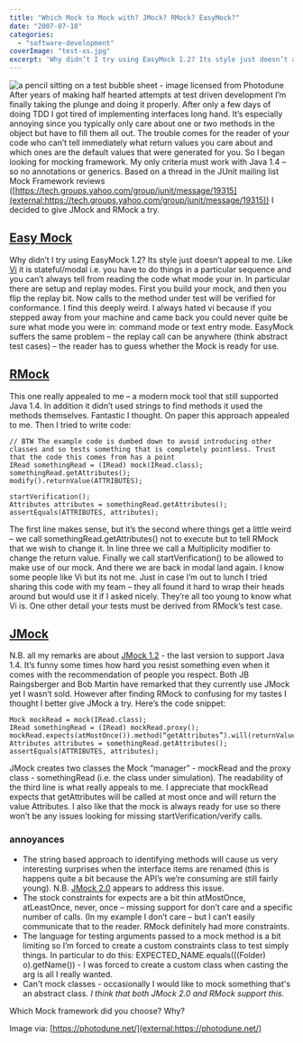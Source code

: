 ```yaml
---
title: "Which Mock to Mock with? JMock? RMock? EasyMock?"
date: "2007-07-18"
categories: 
  - "software-development"
coverImage: "test-xs.jpg"
excerpt: 'Why didn’t I try using EasyMock 1.2? Its style just doesn’t appeal to me. Like'
---
```


![a pencil sitting on a test bubble sheet - image licensed from Photodune](src/content/blog/which-mock-to-m/images/test-xs.jpg) After years of making half hearted attempts at test driven development I’m finally taking the plunge and doing it properly. After only a few days of doing TDD I got tired of implementing interfaces long hand. It’s especially annoying since you typically only care about one or two methods in the object but have to fill them all out. The trouble comes for the reader of your code who can’t tell immediately what return values you care about and which ones are the default values that were generated for you. So I began looking for mocking framework. My only criteria must work with Java 1.4 – so no annotations or generics. Based on a thread in the JUnit mailing list Mock Framework reviews ([https://tech.groups.yahoo.com/group/junit/message/19315](external:https://tech.groups.yahoo.com/group/junit/message/19315)) I decided to give JMock and RMock a try.

## [Easy Mock](external:https://easymock.org/)

Why didn’t I try using EasyMock 1.2? Its style just doesn’t appeal to me. Like [Vi](external:https://en.wikipedia.org/wiki/Vi) it is stateful/modal i.e. you have to do things in a particular sequence and you can’t always tell from reading the code what mode your in. In particular there are setup and replay modes. First you build your mock, and then you flip the replay bit. Now calls to the method under test will be verified for conformance. I find this deeply weird. I always hated vi because if you stepped away from your machine and came back you could never quite be sure what mode you were in: command mode or text entry mode. EasyMock suffers the same problem – the replay call can be anywhere (think abstract test cases) – the reader has to guess whether the Mock is ready for use.

## [RMock](external:https://rmock.sourceforge.net)

This one really appealed to me – a modern mock tool that still supported Java 1.4. In addition it didn’t used strings to find methods it used the methods themselves. Fantastic I thought. On paper this approach appealed to me. Then I tried to write code:

```
// BTW The example code is dumbed down to avoid introducing other classes and so tests something that is completely pointless. Trust that the code this comes from has a point 
IRead somethingRead = (IRead) mock(IRead.class);
somethingRead.getAttributes();
modify().returnValue(ATTRIBUTES);

startVerification();
Attributes attributes = somethingRead.getAttributes();
assertEquals(ATTRIBUTES, attributes);
```

The first line makes sense, but it’s the second where things get a little weird – we call somethingRead.getAttributes() not to execute but to tell RMock that we wish to change it. In line three we call a Multiplicity modifier to change the return value. Finally we call startVerification() to be allowed to make use of our mock. And there we are back in modal land again. I know some people like Vi but its not me. Just in case I’m out to lunch I tried sharing this code with my team – they all found it hard to wrap their heads around but would use it if I asked nicely. They’re all too young to know what Vi is. One other detail your tests must be derived from RMock’s test case.

## [JMock](external:https://www.jmock.org)

N.B. all my remarks are about [JMock 1.2](external:https://www.jmock.org/download.html) - the last version to support Java 1.4. It’s funny some times how hard you resist something even when it comes with the recommendation of people you respect. Both JB Raingsberger and Bob Martin have remarked that they currently use JMock yet I wasn’t sold. However after finding RMock to confusing for my tastes I thought I better give JMock a try. Here’s the code snippet:

```
Mock mockRead = mock(IRead.class);
IRead somethingRead = (IRead) mockRead.proxy();
mockRead.expects(atMostOnce()).method(“getAttributes”).will(returnValue(ATTRIBUTES));
Attributes attributes = somethingRead.getAttributes();
assertEquals(ATTRIBUTES, attributes);
```

JMock creates two classes the Mock “manager” - mockRead and the proxy class - somethingRead (i.e. the class under simulation). The readability of the third line is what really appeals to me. I appreciate that mockRead expects that getAttributes will be called at most once and will return the value Attributes. I also like that the mock is always ready for use so there won’t be any issues looking for missing startVerification/verify calls.

### annoyances

- The string based approach to identifying methods will cause us very interesting surprises when the interface items are renamed (this is happens quite a bit because the API’s we’re consuming are still fairly young). N.B. [JMock 2.0](external:https://www.jmock.org/getting-started.html) appears to address this issue.
- The stock constraints for expects are a bit thin atMostOnce, atLeastOnce, never, once – missing support for don’t care and a specific number of calls. (In my example I don’t care – but I can’t easily communicate that to the reader. RMock definitely had more constraints.
- The language for testing arguments passed to a mock method is a bit limiting so I’m forced to create a custom constraints class to test simply things. In particular to do this: EXPECTED\_NAME.equals(((Folder) o).getName()) - I was forced to create a custom class when casting the arg is all I really wanted.
- Can't mock classes - occasionally I would like to mock something that's an abstract class. _I think that both JMock 2.0 and RMock support this._

Which Mock framework did you choose? Why?

Image via: [https://photodune.net/](external:https://photodune.net/)
